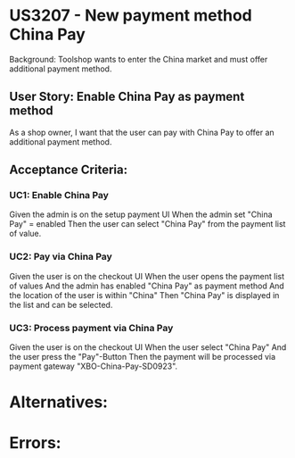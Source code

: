 # US3207 - New payment method China Pay
Background: Toolshop wants to enter the China market and must offer additional payment method.

## User Story: Enable China Pay as payment method

As a shop owner,
I want that the user can pay with China Pay
to offer an additional payment method.

## Acceptance Criteria:

### UC1: Enable China Pay
Given the admin is on the setup payment UI
When  the admin set "China Pay" = enabled
Then  the user can select "China Pay" from the payment list of value.

### UC2: Pay via China Pay
Given the user is on the checkout UI 
When  the user opens the payment list of values 
And   the admin has enabled "China Pay" as payment method
And   the location of the user is within "China"
Then  "China Pay" is displayed in the list and can be selected.

### UC3: Process payment via China Pay
Given the user is on the checkout UI
When  the user select "China Pay" 
And   the user press the "Pay"-Button
Then  the payment will be processed via payment gateway "XBO-China-Pay-SD0923".

# Alternatives:

# Errors: